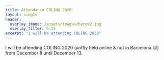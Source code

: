 ```yaml
---
title: Attendance COLING 2020
layout: single
header:
  overlay_image: /assets/images/berge2.jpg
  overlay_filter: 0.15
excerpt: "I will be attending COLING 2020"
---
```


I will be attending COLING 2020 (unftly held online & not in Barcelona :pensive:) from December 8 until December 13.
